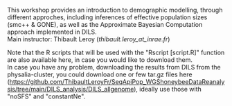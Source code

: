 This workshop provides an introduction to demographic modelling, through different approches, including inferences of effective population sizes (smc++ & GONE), as well as the Approximate Bayesian Computation approach implemented in DILS.<br>
Main instructor: Thibault Leroy (<i>thibault.leroy_at_inrae.fr</i>)

Note that the R scripts that will be used with the "Rscript [script.R]" function are also available here, in case you would like to download them. <br>
In case you have any problem, downloading the results from DILS from the physalia-cluster, you could download one or few tar.gz files here (https://github.com/ThibaultLeroyFr/SeqApiPop_WGShoneybeeDataReanalysis/tree/main/DILS_analysis/DILS_allgenome), ideally use those with "noSFS" and "constantNe".<br>
